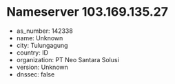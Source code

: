 # Nameserver 103.169.135.27

* as_number: 142338
* name: Unknown
* city: Tulungagung
* country: ID
* organization: PT Neo Santara Solusi
* version: Unknown
* dnssec: false
